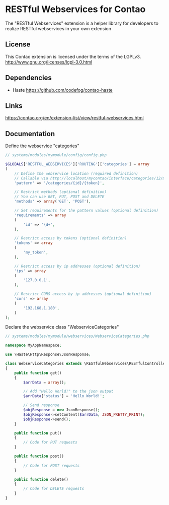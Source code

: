 RESTful Webservices for Contao
==================================

The "RESTful Webservices" extension is a helper library for developers to realize RESTful webservices in your own extension

License
-------

This Contao extension is licensed under the terms of the LGPLv3.
http://www.gnu.org/licenses/lgpl-3.0.html

Dependencies
------------

- Haste https://github.com/codefog/contao-haste

Links
-----

https://contao.org/en/extension-list/view/restful-webservices.html

Documentation
-------------

Define the webservice "categories"

```php
// systems/modules/mymodule/config/config.php

$GLOBALS['RESTFUL_WEBSERVICES']['ROUTING']['categories'] = array
(
    // Define the webservice location (required definition)
    // Callable via http://localhost/mycontao/interface/categories/12/my_token
    'pattern' => '/categories/{id}/{token}',

    // Restrict methods (optional definition)
    // You can use GET, PUT, POST and DELETE
    'methods' => array('GET', 'POST'),

    // Set requirements for the pattern values (optional definition)
    'requirements' => array
    (
        'id' => '\d+',
    ),

    // Restrict access by tokens (optional definition)
    'tokens' => array
    (
        'my_token',
    ),

    // Restrict access by ip addresses (optional definition)
    'ips' => array
    (
        '127.0.0.1',
    ),

    // Restrict CORS access by ip addresses (optional definition)
    'cors' => array
    (
        '192.168.1.180',
    )
);
```

Declare the webservice class "WebserviceCategories"

```php
// systems/modules/mymodule/webservices/WebserviceCategories.php

namespace MyAppNamespace;

use \Haste\Http\Response\JsonResponse;

class WebserviceCategories extends \RESTfulWebservices\RESTfulController
{
    public function get()
    {
        $arrData = array();

        // Add "Hello World!" to the json output
        $arrData['status'] = 'Hello World!';

        // Send response
        $objResponse = new JsonResponse();
        $objResponse->setContent($arrData, JSON_PRETTY_PRINT);
        $objResponse->send();
    }

    public function put()
    {
        // Code for PUT requests
    }

    public function post()
    {
        // Code for POST requests
    }

    public function delete()
    {
        // Code for DELETE requests
    }
}
```
